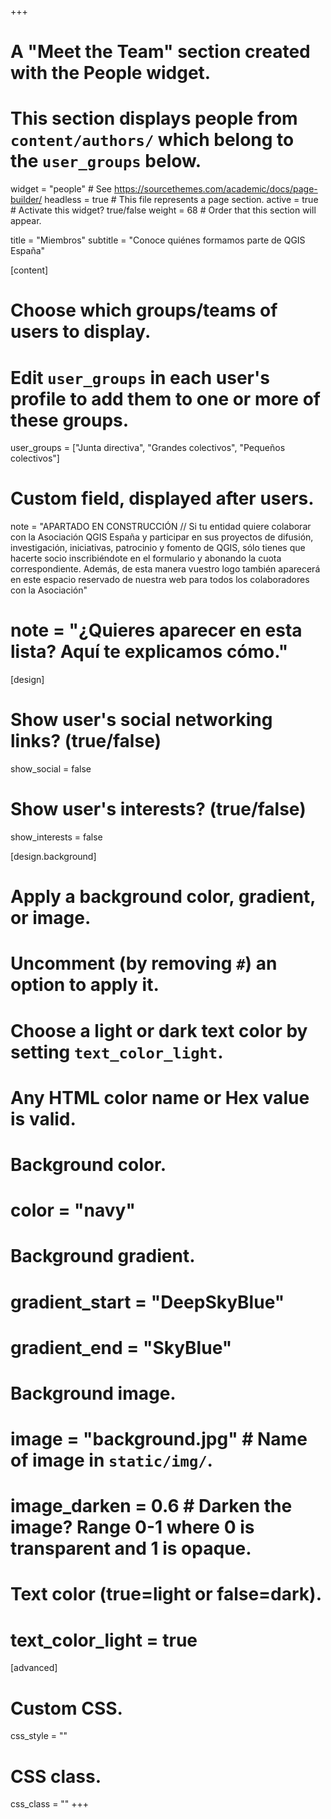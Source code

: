 +++
# A "Meet the Team" section created with the People widget.
# This section displays people from `content/authors/` which belong to the `user_groups` below.

widget = "people"  # See https://sourcethemes.com/academic/docs/page-builder/
headless = true  # This file represents a page section.
active = true  # Activate this widget? true/false
weight = 68  # Order that this section will appear.

title = "Miembros"
subtitle = "Conoce quiénes formamos parte de QGIS España"

[content]
  # Choose which groups/teams of users to display.
  #   Edit `user_groups` in each user's profile to add them to one or more of these groups.
  user_groups = ["Junta directiva", "Grandes colectivos", "Pequeños colectivos"]
  # Custom field, displayed after users.
  note = "APARTADO EN CONSTRUCCIÓN // Si tu entidad quiere colaborar con la Asociación QGIS España y participar en sus proyectos de difusión, investigación, iniciativas, patrocinio y fomento de QGIS, sólo tienes que hacerte socio inscribiéndote en el formulario y abonando la cuota correspondiente. Además, de esta manera vuestro logo también aparecerá en este espacio reservado de nuestra web para todos los colaboradores con la Asociación"
  # note = "¿Quieres aparecer en esta lista? Aquí te explicamos cómo."

[design]
  # Show user's social networking links? (true/false)
  show_social = false

  # Show user's interests? (true/false)
  show_interests = false

[design.background]
  # Apply a background color, gradient, or image.
  #   Uncomment (by removing `#`) an option to apply it.
  #   Choose a light or dark text color by setting `text_color_light`.
  #   Any HTML color name or Hex value is valid.

  # Background color.
  # color = "navy"

  # Background gradient.
  # gradient_start = "DeepSkyBlue"
  # gradient_end = "SkyBlue"

  # Background image.
  # image = "background.jpg"  # Name of image in `static/img/`.
  # image_darken = 0.6  # Darken the image? Range 0-1 where 0 is transparent and 1 is opaque.

  # Text color (true=light or false=dark).
  # text_color_light = true

[advanced]
 # Custom CSS.
 css_style = ""

 # CSS class.
 css_class = ""
+++

